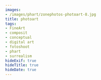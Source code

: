 ```yaml
---
images:
- /images/phart/zonephotos-photoart-8.jpg
title: photoart
tags:
- FineArt
- composit
- conceptual
- digital art
- fotoshoot
- phart
- surrealism
hideExif: true
hideTitle: true
hideDate: true
---
```

